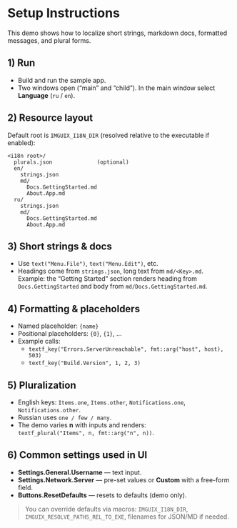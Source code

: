 # Setup Instructions

This demo shows how to localize short strings, markdown docs, formatted messages, and plural forms.

## 1) Run
- Build and run the sample app.
- Two windows open (“main” and “child”). In the main window select **Language** (`ru` / `en`).

## 2) Resource layout
Default root is `IMGUIX_I18N_DIR` (resolved relative to the executable if enabled):
```
<i18n root>/
  plurals.json              (optional)
  en/
    strings.json
    md/
      Docs.GettingStarted.md
      About.App.md
  ru/
    strings.json
    md/
      Docs.GettingStarted.md
      About.App.md
```

## 3) Short strings & docs
- Use `text("Menu.File")`, `text("Menu.Edit")`, etc.  
- Headings come from `strings.json`, long text from `md/<Key>.md`.  
  Example: the “Getting Started” section renders heading from `Docs.GettingStarted` and body from `md/Docs.GettingStarted.md`.

## 4) Formatting & placeholders
- Named placeholder: `{name}`  
- Positional placeholders: `{0}`, `{1}`, …
- Example calls:
  - `textf_key("Errors.ServerUnreachable", fmt::arg("host", host), 503)`
  - `textf_key("Build.Version", 1, 2, 3)`

## 5) Pluralization
- English keys: `Items.one`, `Items.other`, `Notifications.one`, `Notifications.other`.
- Russian uses `one / few / many`.  
- The demo varies **n** with inputs and renders:  
  `textf_plural("Items", n, fmt::arg("n", n))`.

## 6) Common settings used in UI
- **Settings.General.Username** — text input.  
- **Settings.Network.Server** — pre-set values or **Custom** with a free-form field.  
- **Buttons.ResetDefaults** — resets to defaults (demo only).

> You can override defaults via macros: `IMGUIX_I18N_DIR`, `IMGUIX_RESOLVE_PATHS_REL_TO_EXE`, filenames for JSON/MD if needed.
